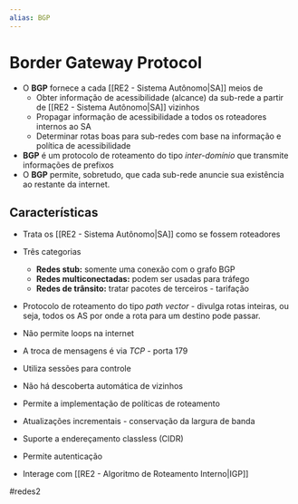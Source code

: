 ```yaml
---
alias: BGP
---
```


# Border Gateway Protocol

- O **BGP** fornece a cada [[RE2 - Sistema Autônomo|SA]] meios de
	- Obter informação de acessibilidade (alcance) da sub-rede a partir de [[RE2 - Sistema Autônomo|SA]] vizinhos
	- Propagar informação de acessibilidade a todos os roteadores internos ao SA
	- Determinar rotas boas para sub-redes com base na informação e política de acessibilidade
- **BGP** é um protocolo de roteamento do tipo *inter-domínio* que transmite informações de prefixos
- O **BGP** permite, sobretudo, que cada sub-rede anuncie sua existência ao restante da internet.

## Características

- Trata os [[RE2 - Sistema Autônomo|SA]] como se fossem roteadores
- Três categorias
	- **Redes stub:** somente uma conexão com o grafo BGP
	- **Redes multiconectadas:** podem ser usadas para tráfego
	- **Redes de trânsito:** tratar pacotes de terceiros - tarifação
- Protocolo de roteamento do tipo *path vector* - divulga rotas inteiras, ou seja, todos os AS por onde a rota para um destino pode passar.
- Não permite loops na internet

- A troca de mensagens é via *TCP* - porta 179
- Utiliza sessões para controle
- Não há descoberta automática de vizinhos
- Permite a implementação de políticas de roteamento
- Atualizações incrementais - conservação da largura de banda
- Suporte a endereçamento classless (CIDR)
- Permite autenticação
- Interage com [[RE2 - Algoritmo de Roteamento Interno|IGP]]




#redes2

